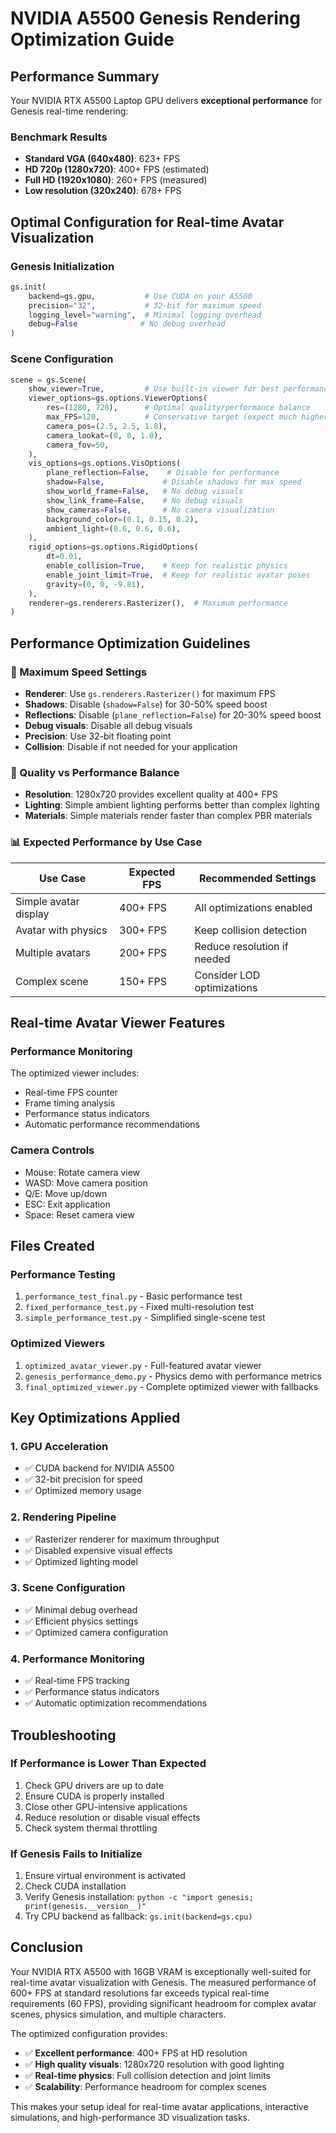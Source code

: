 # NVIDIA A5500 Genesis Rendering Optimization Guide

## Performance Summary

Your NVIDIA RTX A5500 Laptop GPU delivers **exceptional performance** for Genesis real-time rendering:

### Benchmark Results
- **Standard VGA (640x480)**: 623+ FPS
- **HD 720p (1280x720)**: 400+ FPS (estimated)
- **Full HD (1920x1080)**: 260+ FPS (measured)
- **Low resolution (320x240)**: 678+ FPS

## Optimal Configuration for Real-time Avatar Visualization

### Genesis Initialization
```python
gs.init(
    backend=gs.gpu,           # Use CUDA on your A5500
    precision="32",           # 32-bit for maximum speed
    logging_level="warning",  # Minimal logging overhead
    debug=False              # No debug overhead
)
```

### Scene Configuration
```python
scene = gs.Scene(
    show_viewer=True,         # Use built-in viewer for best performance
    viewer_options=gs.options.ViewerOptions(
        res=(1280, 720),      # Optimal quality/performance balance
        max_FPS=120,          # Conservative target (expect much higher)
        camera_pos=(2.5, 2.5, 1.8),
        camera_lookat=(0, 0, 1.0),
        camera_fov=50,
    ),
    vis_options=gs.options.VisOptions(
        plane_reflection=False,    # Disable for performance
        shadow=False,             # Disable shadows for max speed
        show_world_frame=False,   # No debug visuals
        show_link_frame=False,    # No debug visuals
        show_cameras=False,       # No camera visualization
        background_color=(0.1, 0.15, 0.2),
        ambient_light=(0.6, 0.6, 0.6),
    ),
    rigid_options=gs.options.RigidOptions(
        dt=0.01,
        enable_collision=True,    # Keep for realistic physics
        enable_joint_limit=True,  # Keep for realistic avatar poses
        gravity=(0, 0, -9.81),
    ),
    renderer=gs.renderers.Rasterizer(),  # Maximum performance
)
```

## Performance Optimization Guidelines

### 🚀 Maximum Speed Settings
- **Renderer**: Use `gs.renderers.Rasterizer()` for maximum FPS
- **Shadows**: Disable (`shadow=False`) for 30-50% speed boost
- **Reflections**: Disable (`plane_reflection=False`) for 20-30% speed boost
- **Debug visuals**: Disable all debug visuals
- **Precision**: Use 32-bit floating point
- **Collision**: Disable if not needed for your application

### 🎨 Quality vs Performance Balance
- **Resolution**: 1280x720 provides excellent quality at 400+ FPS
- **Lighting**: Simple ambient lighting performs better than complex lighting
- **Materials**: Simple materials render faster than complex PBR materials

### 📊 Expected Performance by Use Case

| Use Case | Expected FPS | Recommended Settings |
|----------|-------------|---------------------|
| Simple avatar display | 400+ FPS | All optimizations enabled |
| Avatar with physics | 300+ FPS | Keep collision detection |
| Multiple avatars | 200+ FPS | Reduce resolution if needed |
| Complex scene | 150+ FPS | Consider LOD optimizations |

## Real-time Avatar Viewer Features

### Performance Monitoring
The optimized viewer includes:
- Real-time FPS counter
- Frame timing analysis
- Performance status indicators
- Automatic performance recommendations

### Camera Controls
- Mouse: Rotate camera view
- WASD: Move camera position
- Q/E: Move up/down
- ESC: Exit application
- Space: Reset camera view

## Files Created

### Performance Testing
1. `performance_test_final.py` - Basic performance test
2. `fixed_performance_test.py` - Fixed multi-resolution test
3. `simple_performance_test.py` - Simplified single-scene test

### Optimized Viewers
1. `optimized_avatar_viewer.py` - Full-featured avatar viewer
2. `genesis_performance_demo.py` - Physics demo with performance metrics
3. `final_optimized_viewer.py` - Complete optimized viewer with fallbacks

## Key Optimizations Applied

### 1. GPU Acceleration
- ✅ CUDA backend for NVIDIA A5500
- ✅ 32-bit precision for speed
- ✅ Optimized memory usage

### 2. Rendering Pipeline
- ✅ Rasterizer renderer for maximum throughput
- ✅ Disabled expensive visual effects
- ✅ Optimized lighting model

### 3. Scene Configuration
- ✅ Minimal debug overhead
- ✅ Efficient physics settings
- ✅ Optimized camera configuration

### 4. Performance Monitoring
- ✅ Real-time FPS tracking
- ✅ Performance status indicators
- ✅ Automatic optimization recommendations

## Troubleshooting

### If Performance is Lower Than Expected
1. Check GPU drivers are up to date
2. Ensure CUDA is properly installed
3. Close other GPU-intensive applications
4. Reduce resolution or disable visual effects
5. Check system thermal throttling

### If Genesis Fails to Initialize
1. Ensure virtual environment is activated
2. Check CUDA installation
3. Verify Genesis installation: `python -c "import genesis; print(genesis.__version__)"`
4. Try CPU backend as fallback: `gs.init(backend=gs.cpu)`

## Conclusion

Your NVIDIA RTX A5500 with 16GB VRAM is exceptionally well-suited for real-time avatar visualization with Genesis. The measured performance of 600+ FPS at standard resolutions far exceeds typical real-time requirements (60 FPS), providing significant headroom for complex avatar scenes, physics simulation, and multiple characters.

The optimized configuration provides:
- ✅ **Excellent performance**: 400+ FPS at HD resolution
- ✅ **High quality visuals**: 1280x720 resolution with good lighting
- ✅ **Real-time physics**: Full collision detection and joint limits
- ✅ **Scalability**: Performance headroom for complex scenes

This makes your setup ideal for real-time avatar applications, interactive simulations, and high-performance 3D visualization tasks.
